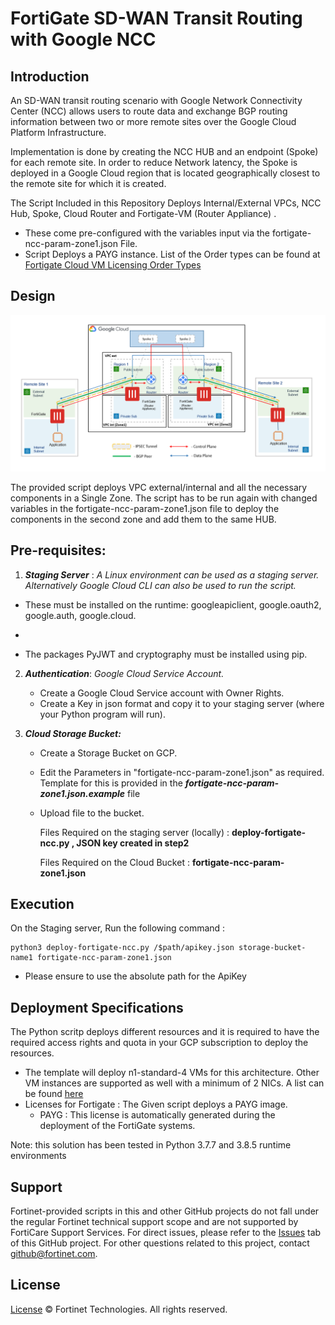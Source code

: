 # FortiGate SD-WAN Transit Routing with Google NCC

## Introduction

An SD-WAN transit routing scenario with Google Network Connectivity Center (NCC) allows users to route data and exchange BGP routing information between two or more remote sites over the Google Cloud Platform Infrastructure.

Implementation is done by creating the NCC HUB and an endpoint (Spoke) for each remote site. In order to reduce Network latency, the Spoke is deployed in a Google Cloud region that is located geographically closest to the remote site for which it is created.

The Script Included in this Repository Deploys Internal/External VPCs, NCC Hub, Spoke, Cloud Router and Fortigate-VM (Router Appliance) .
-	These come pre-configured with the variables input via the fortigate-ncc-param-zone1.json File.
-	Script Deploys a PAYG instance. List of the Order types can be found at [Fortigate Cloud VM Licensing Order Types](https://docs.fortinet.com/document/fortigate-public-cloud/7.0.0/gcp-administration-guide/451056/order-types)


## Design

<p align="center">
  <a href="images/"><img width="800px" src="images/SingleVM-NCC.png" alt="singlevm google ncc"></a>
</p


The provided script deploys VPC external/internal and all the necessary components in a Single Zone. The script has to be run again with changed variables in the fortigate-ncc-param-zone1.json file to deploy the components in the second zone and add them to the same HUB.


## Pre-requisites:

1) ***Staging Server*** : _A Linux environment can be used as a staging server. Alternatively Google Cloud CLI can also be used to run the script._
- These must be installed on the runtime:  googleapiclient, google.oauth2, google.auth, google.cloud.
- ```
- The packages PyJWT and cryptography must be installed using pip.

2) ***Authentication***: _Google Cloud Service Account._
	- Create a Google Cloud Service account with Owner Rights.
	- Create a Key in json format and copy it to your staging server (where your Python program will run).

3) ***Cloud Storage Bucket:***
	- Create a Storage Bucket on GCP.
	- Edit the Parameters in "fortigate-ncc-param-zone1.json" as required. Template for this is provided in the ***fortigate-ncc-param-zone1.json.example*** file
	- Upload file to the bucket.

		Files Required on the staging server (locally) : **deploy-fortigate-ncc.py , JSON key created in step2**

		Files Required on the Cloud Bucket : **fortigate-ncc-param-zone1.json**
	
## Execution

On the Staging server, Run the following command :
	
	python3 deploy-fortigate-ncc.py /$path/apikey.json storage-bucket-name1 fortigate-ncc-param-zone1.json
		
-	Please ensure to use the absolute path for the ApiKey
	

## Deployment Specifications

The Python scritp deploys different resources and it is required to have the required access rights and quota in your GCP subscription to deploy the resources.

- The template will deploy n1-standard-4 VMs for this architecture. Other VM instances are supported as well with a minimum of 2 NICs. A list can be found [here](https://docs.fortinet.com/document/fortigate-public-cloud/7.0.0/gcp-administration-guide/204792/models)
- Licenses for Fortigate : The Given script deploys a PAYG image.
  - PAYG : This license is automatically generated during the deployment of the FortiGate systems.



Note: this solution has been tested in Python 3.7.7 and 3.8.5 runtime environments


## Support
Fortinet-provided scripts in this and other GitHub projects do not fall under the regular Fortinet technical support scope and are not supported by FortiCare Support Services.
For direct issues, please refer to the [Issues](https://github.com/fortinet/fortigate-terraform-deploy/issues) tab of this GitHub project.
For other questions related to this project, contact [github@fortinet.com](mailto:github@fortinet.com).

## License
[License](https://github.com/fortinet/fortigate-gcp-ncc/blob/main/LICENSE) © Fortinet Technologies. All rights reserved.
